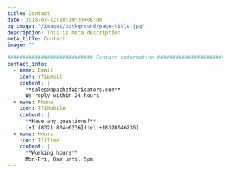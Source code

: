 ```yaml
---
title: Contact
date: 2018-07-12T18:19:33+06:00
bg_image: "/images/background/page-title.jpg"
description: This is meta description
meta_title: Contact
image: ""

############################ Contact information ############################
contact_info:
  - name: Email
    icon: TfiEmail
    content: |
      **sales@apachefabricators.com**  
      We reply within 24 hours
  - name: Phone
    icon: TfiMobile
    content: |
      **Have any questions?**  
      [+1 (832) 804-6236](tel:+18328046236)
  - name: Hours
    icon: TfiTime
    content: |
      **Working hours**  
      Mon-Fri, 8am until 5pm
---
```

